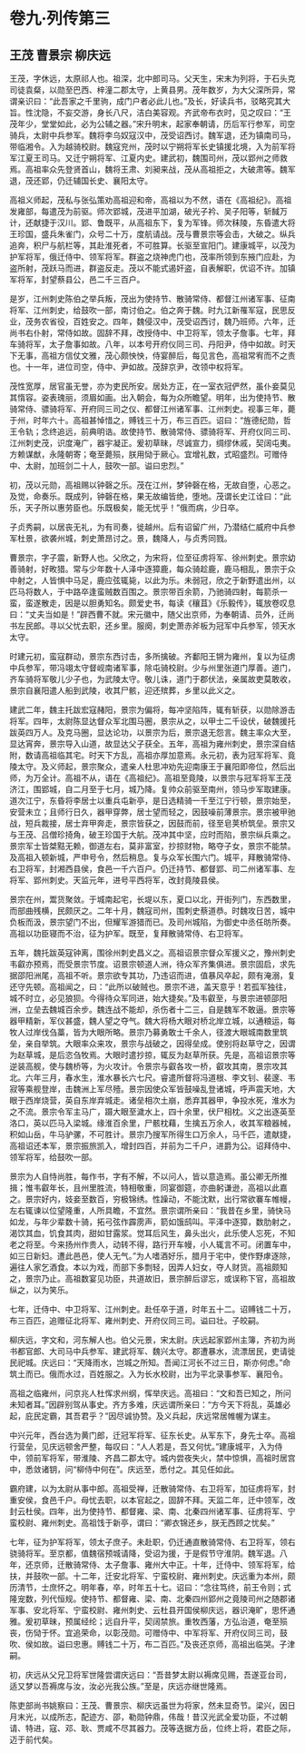 # 卷九·列传第三

## 王茂 曹景宗 柳庆远

王茂，字休远，太原祁人也。祖深，北中郎司马。父天生，宋末为列将，于石头克司徒袁粲，以勋至巴西、梓潼二郡太守，上黄县男。茂年数岁，为大父深所异，常谓亲识曰：“此吾家之千里驹，成门户者必此儿也。”及长，好读兵书，驳略究其大旨。性沈隐，不妄交游，身长八尺，洁白美容观。齐武帝布衣时，见之叹曰：“王茂年少，堂堂如此，必为公辅之器。”宋升明末，起家奉朝请，历后军行参军，司空骑兵，太尉中兵参军。魏将李乌奴寇汉中，茂受诏西讨。魏军退，还为镇南司马，带临湘令。入为越骑校尉。魏寇兖州，茂时以宁朔将军长史镇援北境，入为前军将军江夏王司马。又迁宁朔将军、江夏内史。建武初，魏围司州，茂以郢州之师救焉。高祖率众先登贤首山，魏将王肃、刘昶来战，茂从高祖拒之，大破肃等。魏军退，茂还郢，仍迁辅国长史、襄阳太守。

高祖义师起，茂私与张弘策劝高祖迎和帝，高祖以为不然，语在《高祖纪》。高祖发雍部，每遣茂为前驱。师次郢城，茂进平加湖，破光子衿、吴子阳等，斩馘万计，还献捷于汉川。郢、鲁既平，从高祖东下，复为军锋。师次秣陵，东昏遣大将王珍国，盛兵朱雀门，众号二十万，度航请战。茂与曹景宗等会击，大破之。纵兵追奔，积尸与航栏等，其赴淮死者，不可胜算。长驱至宣阳门。建康城平，以茂为护军将军，俄迁侍中、领军将军。群盗之烧神虎门也，茂率所领到东掖门应赴，为盗所射，茂跃马而进，群盗反走。茂以不能式遏奸盗，自表解职，优诏不许。加镇军将军，封望蔡县公，邑二千三百户。

是岁，江州刺史陈伯之举兵叛，茂出为使持节、散骑常侍、都督江州诸军事、征南将军、江州刺史，给鼓吹一部，南讨伯之。伯之奔于魏。时九江新罹军寇，民思反业，茂务农省役，百姓安之。四年，魏侵汉中，茂受诏西讨，魏乃班师。六年，迁尚书右仆射，常侍如故。固辞不拜，改授侍中、中卫将军，领太子詹事。七年，拜车骑将军，太子詹事如故。八年，以本号开府仪同三司、丹阳尹，侍中如故。时天下无事，高祖方信仗文雅，茂心颇怏怏，侍宴醉后，每见言色，高祖常宥而不之责也。十一年，进位司空，侍中、尹如故。茂辞京尹，改领中权将军。

茂性宽厚，居官虽无誉，亦为吏民所安。居处方正，在一室衣冠俨然，虽仆妾莫见其惰容。姿表瑰丽，须眉如画。出入朝会，每为众所瞻望。明年，出为使持节、散骑常侍、骠骑将军、开府同三司之仪、都督江州诸军事、江州刺史。视事三年，薨于州，时年六十。高祖甚悼惜之，赙钱三十万，布三百匹。诏曰：“旌德纪勋，哲王令轨；念终追远，前典明诰。故使持节、散骑常侍、骠骑将军、开府仪同三司、江州刺史茂，识度淹广，器宇凝正。爰初草昧，尽诚宣力，绸缪休戚，契阔屯夷。方赖谋猷，永隆朝寄；奄至薨殒，朕用恸于厥心。宜增礼数，式昭盛烈。可赠侍中、太尉，加班剑二十人，鼓吹一部。谥曰忠烈。”

初，茂以元勋，高祖赐以钟磬之乐。茂在江州，梦钟磬在格，无故自堕，心恶之。及觉，命奏乐。既成列，钟磬在格，果无故编皆绝，堕地。茂谓长史江诠曰：“此乐，天子所以惠劳臣也。乐既极矣，能无忧乎！”俄而病，少日卒。

子贞秀嗣，以居丧无礼，为有司奏，徙越州。后有诏留广州，乃潜结仁威府中兵参军杜景，欲袭州城，刺史萧昂讨之。景，魏降人，与贞秀同戮。

曹景宗，字子震，新野人也。父欣之，为宋将，位至征虏将军、徐州刺史。景宗幼善骑射，好畋猎。常与少年数十人泽中逐獐鹿，每众骑趁鹿，鹿马相乱，景宗于众中射之，人皆惧中马足，鹿应弦辄毙，以此为乐。未弱冠，欣之于新野遣出州，以匹马将数人，于中路卒逢蛮贼数百围之。景宗带百余箭，乃驰骑四射，每箭杀一蛮，蛮遂散走，因是以胆勇知名。颇爱史书，每读《穰苴》《乐毅传》，辄放卷叹息曰：“丈夫当如是！”辟西曹不就。宋元徽中，随父出京师，为奉朝请、员外，迁尚书左民郎。寻以父忧去职，还乡里。服阕，刺史萧赤斧板为冠军中兵参军，领天水太守。

时建元初，蛮寇群动，景宗东西讨击，多所擒破。齐鄱阳王锵为雍州，复以为征虏中兵参军，带冯翊太守督岘南诸军事，除屯骑校尉。少与州里张道门厚善。道门，齐车骑将军敬儿少子也，为武陵太守。敬儿诛，道门于郡伏法，亲属故吏莫敢收，景宗自襄阳遣人船到武陵，收其尸骸，迎还殡葬，乡里以此义之。

建武二年，魏主托跋宏寇赭阳，景宗为偏将，每冲坚陷阵，辄有斩获，以勋除游击将军。四年，太尉陈显达督众军北围马圈，景宗从之，以甲士二千设伏，破魏援托跋英四万人。及克马圈，显达论功，以景宗为后，景宗退无怨言。魏主率众大至，显达宵奔，景宗导入山道，故显达父子获全。五年，高祖为雍州刺史，景宗深自结附，数请高祖临其宅。时天下方乱，高祖亦厚加意焉。永元初，表为冠军将军、竟陵太守。及义师起，景宗聚众，遣亲人杜思冲劝先迎南康王于襄阳即帝位，然后出师，为万全计。高祖不从，语在《高祖纪》。高祖至竟陵，以景宗与冠军将军王茂济江，围郢城，自二月至于七月，城乃降。复帅众前驱至南州，领马步军取建康。道次江宁，东昏将李居士以重兵屯新亭，是日选精骑一千至江宁行顿，景宗始至，安营未立；且师行日久，器甲穿弊，居士望而轻之，因鼓噪前薄景宗。景宗被甲驰战，短兵裁接，居士弃甲奔走，景宗皆获之，因鼓而前，径至皂荚桥筑垒。景宗又与王茂、吕僧珍掎角，破王珍国于大航。茂冲其中坚，应时而陷，景宗纵兵乘之。景宗军士皆桀黠无赖，御道左右，莫非富室，抄掠财物，略夺子女，景宗不能禁。及高祖入顿新城，严申号令，然后稍息。复与众军长围六门。城平，拜散骑常侍、右卫将军，封湘西县侯，食邑一千六百户。仍迁持节、都督郢、司二州诸军事、左将军、郢州刺史。天监元年，进号平西将军，改封竟陵县侯。

景宗在州，鬻货聚敛。于城南起宅，长堤以东，夏口以北，开街列门，东西数里，而部曲残横，民颇厌之。二年十月，魏寇司州，围刺史蔡道恭。时魏攻日苦，城中负板而汲，景宗望门不出，但耀军游猎而已。及司州城陷，为御史中丞任昉所奏。高祖以功臣寝而不治，征为护军。既至，复拜散骑常侍、右卫将军。

五年，魏托跋英寇钟离，围徐州刺史昌义之。高祖诏景宗督众军援义之，豫州刺史韦叡亦预焉，而受景宗节度。诏景宗顿道人洲，待众军齐集俱进。景宗固启，求先据邵阳洲尾，高祖不听。景宗欲专其功，乃违诏而进，值暴风卒起，颇有淹溺，复还守先顿。高祖闻之，曰：“此所以破贼也。景宗不进，盖天意乎！若孤军独往，城不时立，必见狼狈。今得待众军同进，始大捷矣。”及韦叡至，与景宗进顿邵阳洲，立垒去魏城百余步。魏连战不能却，杀伤者十二三，自是魏军不敢逼。景宗等器甲精新，军仪甚盛，魏人望之夺气。魏大将杨大眼对桥北岸立城，以通粮运，每牧人过岸伐刍藁，皆为大眼所略。景宗乃募勇敢士千余人，径渡大眼城南数里筑垒，亲自举筑。大眼率众来攻，景宗与战破之，因得垒成。使别将赵草守之，因谓为赵草城，是后恣刍牧焉。大眼时遣抄掠，辄反为赵草所获。先是，高祖诏景宗等逆装高舰，使与魏桥等，为火攻计。令景宗与叡各攻一桥，叡攻其南，景宗攻其北。六年三月，春水生，淮水暴长六七尺。睿遣所督将冯道根、李文钊、裴邃、韦寂等乘舰登岸，击魏洲上军尽殪。景宗因使众军皆鼓噪乱登诸城，呼声震天地，大眼于西岸烧营，英自东岸弃城走。诸垒相次土崩，悉弃其器甲，争投水死，淮水为之不流。景宗令军主马广，蹑大眼至濊水上，四十余里，伏尸相枕。义之出逐英至洛口，英以匹马入梁城。缘淮百余里，尸骸枕藉，生擒五万余人，收其军粮器械，积如山岳，牛马驴骡，不可胜计。景宗乃搜军所得生口万余人，马千匹，遣献捷，高祖诏还本军，景宗振旅凯入，增封四百，并前为二千户，进爵为公。诏拜侍中、领军将军，给鼓吹一部。

景宗为人自恃尚胜，每作书，字有不解，不以问人，皆以意造焉。虽公卿无所推揖；惟韦叡年长，且州里胜流，特相敬重，同宴御筵，亦曲躬谦逊，高祖以此嘉之。景宗好内，妓妾至数百，穷极锦绣。性躁动，不能沈默，出行常欲褰车帷幔，左右辄谏以位望隆重，人所具瞻，不宜然。景宗谓所亲曰：“我昔在乡里，骑快马如龙，与年少辈数十骑，拓弓弦作霹雳声，箭如饿鸱叫。平泽中逐獐，数肋射之，渴饮其血，饥食其肉，甜如甘露浆。觉耳后风生，鼻头出火，此乐使人忘死，不知老之将至。今来扬州作贵人，动转不得，路行开车幔，小人辄言不可。闭置车中，如三日新妇。遭此邑邑，使人无气。”为人嗜酒好乐，腊月于宅中，使作野虖逐除，遍往人家乞酒食。本以为戏，而部下多剽轻，因弄人妇女，夺人财货。高祖颇知之，景宗乃止。高祖数宴见功臣，共道故旧，景宗醉后谬忘，或误称下官，高祖故纵之，以为笑乐。

七年，迁侍中、中卫将军、江州刺史。赴任卒于道，时年五十二。诏赙钱二十万，布三百匹，追赠征北将军、雍州刺史、开府仪同三司。谥曰壮。子皎嗣。

柳庆远，字文和，河东解人也。伯父元景，宋太尉。庆远起家郢州主簿，齐初为尚书都官郎、大司马中兵参军、建武将军、魏兴太守。郡遭暴水，流漂居民，吏请徙民祀城。庆远曰：“天降雨水，岂城之所知。吾闻江河长不过三日，斯亦何虑。”命筑土而已。俄而水过，百姓服之。入为长水校尉，出为平北录事参军、襄阳令。

高祖之临雍州，问京兆人杜恽求州纲，恽举庆远。高祖曰：“文和吾已知之，所问未知者耳。”因辟别驾从事史。齐方多难，庆远谓所亲曰：“方今天下将乱，英雄必起，庇民定霸，其吾君乎？”因尽诚协赞。及义兵起，庆远常居帷幄为谋主。

中兴元年，西台选为黄门郎，迁冠军将军、征东长史。从军东下，身先士卒。高祖行营垒，见庆远顿舍严整，每叹曰：“人人若是，吾又何忧。”建康城平，入为侍中，领前军将军，带淮陵、齐昌二郡太守。城内尝夜失火，禁中惊惧，高祖时居宫中，悉敛诸钥，问“柳侍中何在”。庆远至，悉付之。其见任如此。

霸府建，以为太尉从事中郎。高祖受禅，迁散骑常侍、右卫将军，加征虏将军，封重安侯，食邑千户。母忧去职，以本官起之，固辞不拜。天监二年，迁中领军，改封云杜侯。四年，出为使持节、都督雍、梁、南、北秦四州诸军事、征虏将军、宁蛮校尉、雍州刺史。高祖饯于新亭，谓曰：“卿衣锦还乡，朕无西顾之忧矣。”

七年，征为护军将军，领太子庶子。未赴职，仍迁通直散骑常侍、右卫将军，领右骁骑将军。至京都，值魏宿预城请降，受诏为援，于是假节守淮阴。魏军退。八年，还京师，迁散骑常侍、太子詹事、雍州大中正。十年，迁侍中、领军将军，给扶，并鼓吹一部。十二年，迁安北将军、宁蛮校尉、雍州刺史。庆远重为本州，颇历清节，士庶怀之。明年春，卒，时年五十七。诏曰：“念往笃终，前王令则；式隆宠数，列代恒规。使持节、都督雍、梁、南、北秦四州郢州之竟陵司州之随郡诸军事、安北将军、宁蛮校尉、雍州刺史、云杜县开国侯柳庆远，器识淹旷，思怀通雅。爰初草昧，预属经纶；远自升平，契阔禁旅。重牧西藩，方弘治道，奄至殒丧，伤恸于怀。宜追荣命，以彰茂勋。可赠侍中、中军将军、开府仪同三司，鼓吹、侯如故。谥曰忠惠。赙钱二十万，布二百匹。”及丧还京师，高祖出临哭。子津嗣。

初，庆远从父兄卫将军世隆尝谓庆远曰：“吾昔梦太尉以褥席见赐，吾遂亚台司，适又梦以吾褥席与汝，汝必光我公族。”至是，庆远亦继世隆焉。

陈吏部尚书姚察曰：王茂、曹景宗、柳庆远虽世为将家，然未显奇节。梁兴，因日月末光，以成所志，配迹方、邵，勒勋钟鼎，伟哉！昔汉光武全爱功臣，不过朝请、特进，寇、邓、耿、贾咸不尽其器力。茂等迭据方岳，位终上将，君臣之际，迈于前代矣。
